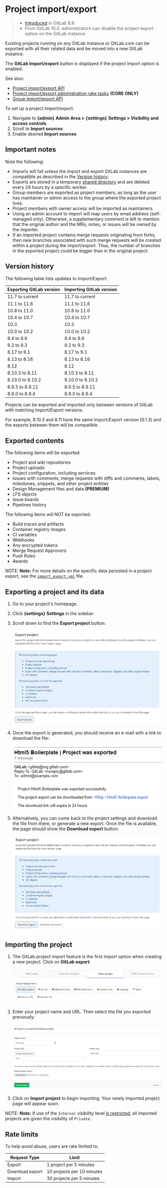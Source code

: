 # Project import/export

> - [Introduced](https://gitlab.com/gitlab-org/gitlab-foss/issues/3050) in GitLab 8.9.
> - From GitLab 10.0, administrators can disable the project export option on the GitLab instance.

Existing projects running on any GitLab instance or GitLab.com can be exported with all their related
data and be moved into a new GitLab instance.

The **GitLab import/export** button is displayed if the project import option is enabled.

See also:

- [Project import/export API](../../../api/project_import_export.md)
- [Project import/export administration rake tasks](../../../administration/raketasks/project_import_export.md) **(CORE ONLY)**
- [Group import/export API](../../../api/group_import_export.md)

To set up a project import/export:

  1. Navigate to **{admin}** **Admin Area >** **{settings}** **Settings > Visibility and access controls**.
  1. Scroll to **Import sources**
  1. Enable desired **Import sources**

## Important notes

Note the following:

- Imports will fail unless the import and export GitLab instances are
  compatible as described in the [Version history](#version-history).
- Exports are stored in a temporary [shared directory](../../../development/shared_files.md)
  and are deleted every 24 hours by a specific worker.
- Group members are exported as project members, as long as the user has
  maintainer or admin access to the group where the exported project lives.
- Project members with owner access will be imported as maintainers.
- Using an admin account to import will map users by email address (self-managed only).
  Otherwise, a supplementary comment is left to mention that the original author and
  the MRs, notes, or issues will be owned by the importer.
- If an imported project contains merge requests originating from forks,
  then new branches associated with such merge requests will be created
  within a project during the import/export. Thus, the number of branches
  in the exported project could be bigger than in the original project.

## Version history

The following table lists updates to Import/Export:

| Exporting GitLab version   | Importing GitLab version   |
| -------------------------- | -------------------------- |
| 11.7 to current            | 11.7 to current            |
| 11.1 to 11.6               | 11.1 to 11.6               |
| 10.8 to 11.0               | 10.8 to 11.0               |
| 10.4 to 10.7               | 10.4 to 10.7               |
| 10.3                       | 10.3                       |
| 10.0 to 10.2               | 10.0 to 10.2               |
| 9.4 to 9.6                 | 9.4 to 9.6                 |
| 9.2 to 9.3                 | 9.2 to 9.3                 |
| 8.17 to 9.1                | 8.17 to 9.1                |
| 8.13 to 8.16               | 8.13 to 8.16               |
| 8.12                       | 8.12                       |
| 8.10.3 to 8.11             | 8.10.3 to 8.11             |
| 8.10.0 to 8.10.2           | 8.10.0 to 8.10.2           |
| 8.9.5 to 8.9.11            | 8.9.5 to 8.9.11            |
| 8.9.0 to 8.9.4             | 8.9.0 to 8.9.4             |

Projects can be exported and imported only between versions of GitLab with matching Import/Export versions.

For example, 8.10.3 and 8.11 have the same Import/Export version (0.1.3)
and the exports between them will be compatible.

## Exported contents

The following items will be exported:

- Project and wiki repositories
- Project uploads
- Project configuration, including services
- Issues with comments, merge requests with diffs and comments, labels, milestones, snippets,
  and other project entities
- Design Management files and data **(PREMIUM)**
- LFS objects
- Issue boards
- Pipelines history

The following items will NOT be exported:

- Build traces and artifacts
- Container registry images
- CI variables
- Webhooks
- Any encrypted tokens
- Merge Request Approvers
- Push Rules
- Awards

NOTE: **Note:**
For more details on the specific data persisted in a project export, see the
[`import_export.yml`](https://gitlab.com/gitlab-org/gitlab/blob/master/lib/gitlab/import_export/project/import_export.yml) file.

## Exporting a project and its data

1. Go to your project's homepage.

1. Click **{settings}** **Settings** in the sidebar.

1. Scroll down to find the **Export project** button:

   ![Export button](img/import_export_export_button.png)

1. Once the export is generated, you should receive an e-mail with a link to
   download the file:

   ![Email download link](img/import_export_mail_link.png)

1. Alternatively, you can come back to the project settings and download the
   file from there, or generate a new export. Once the file is available, the page
   should show the **Download export** button:

   ![Download export](img/import_export_download_export.png)

## Importing the project

1. The GitLab project import feature is the first import option when creating a
   new project. Click on **GitLab export**:

   ![New project](img/import_export_new_project.png)

1. Enter your project name and URL. Then select the file you exported previously:

   ![Select file](img/import_export_select_file.png)

1. Click on **Import project** to begin importing. Your newly imported project
   page will appear soon.

NOTE: **Note:**
If use of the `Internal` visibility level
[is restricted](../../../public_access/public_access.md#restricting-the-use-of-public-or-internal-projects),
all imported projects are given the visibility of `Private`.

## Rate limits

To help avoid abuse, users are rate limited to:

| Request Type     | Limit                       |
| ---------------- | --------------------------- |
| Export           | 1 project per 5 minutes     |
| Download export  | 10 projects per 10 minutes  |
| Import           | 30 projects per 5 minutes  |
